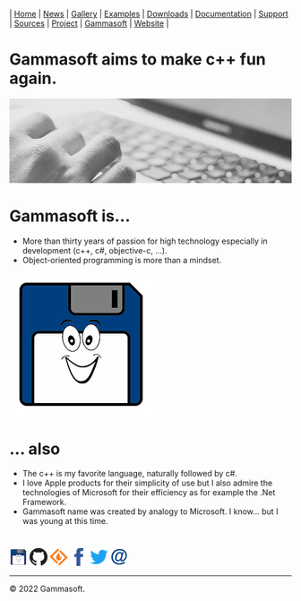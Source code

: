 | [Home](home.md) | [News](news.md) | [Gallery](gallery.md) | [Examples](examples.md) | [Downloads](downloads.md) | [Documentation](documentation.md) | [Support](support.md) | [Sources](https://github.com/gammasoft71/xtd) | [Project](https://sourceforge.net/projects/xtdpro/) | [Gammasoft](gammasoft.md) | [Website](https://gammasoft71.wixsite.com/xtdpro) |

# Gammasoft aims to make c++ fun again.
![background_img](pictures/gammasoft_background.jpg)

# Gammasoft is...

* More than thirty years of passion for high technology especially in development (c++, c#, objective-c, ...).
* Object-oriented programming is more than a mindset.

![background_img](pictures/gammasoft.png)

# ... also

* The c++ is my favorite language, naturally followed by c#.
* I love Apple products for their simplicity of use but I also admire the technologies of Microsoft for their efficiency as for example the .Net Framework.
* Gammasoft name was created by analogy to Microsoft. I know... but I was young at this time.

# 

[![gammasoft_img](pictures/gammasoft32.png)](https://gammasoft71.wixsite.com/gammasoft) [![github_img](pictures/github32.png)](https://github.com/gammasoft71) [![github_img](pictures/sourceforge32.png)](https://sourceforge.net/u/gammasoft71) [![facebook_img](pictures/facebook32.png)](https://www.facebook.com/gammasoft71) [![twitter_img](pictures/twitter32.png)](https://twitter.com/gammasoft71) [![mail_img](pictures/mail32.png)](mailto:gammasoft71@gmail.com)

______________________________________________________________________________________________

© 2022 Gammasoft.
